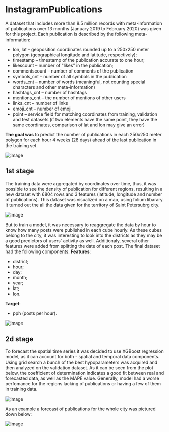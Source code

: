 # InstagramPublications
A dataset that includes more than 8.5 million records with meta-information of publications over 13 months (January 2019 to February 2020) was given for this project.
Each publication is described by the following meta-information:
- lon, lat – geoposition coordinates rounded up to a 250x250 meter polygon (geographical longitude and latitude, respectively);
- timestamp – timestamp of the publication accurate to one hour;
- likescount – number of "likes" in the publication;
- commentscount – number of comments of the publication
- symbols_cnt – number of all symbols in the publication
- words_cnt – number of words (meaningful, not counting special characters and other meta-information)
- hashtags_cnt – number of hashtags 
- mentions_cnt – the number of mentions of other users
- links_cnt – number of links
- emoji_cnt – number of emoji.
- point – service field for matching coordinates from training, validation and test datasets (if two elements have the same point, they have the same coordinates, comparison of lat and lon may give an error)

**The goal was** to predict the number of publications in each 250x250 meter polygon for each hour 4 weeks (28 days) ahead of the last publication in the training set.

![image](https://github.com/alexxxroz/InstagramPublications/assets/107231688/2248258e-133d-4dfb-9cf2-2d507b07a0b0)

## 1st stage
The training data were aggregated by coordinates over time, thus, it was possible to see the density of publication for different regions, resulting in a new dataset with 6804 rows and 3 features (latitude, longitude and number of publications). This dataset was visualized on a map, using folium libarary. It turned out the all the data given for the territory of Saint Petersubrg city.

![image](https://github.com/alexxxroz/InstagramPublications/assets/107231688/1b5dedf1-556a-43bf-acb2-a72ad074af38)


But to train a model, it was necessary to reaggregate the data by hour to know how many posts were published in each cube hourly. As these cubes belong to the city, it was interesting to look into the districts as they may be a good predictors of users' activity as well. Additionaly, several other features were added from splitting the date of each post. The final dataset had the following components:
**Features**:
- district;
- hour;
- day;
- month;
- year;
- lat;
- lon.
  
**Target**:
- pph (posts per hour).
  
![image](https://github.com/alexxxroz/InstagramPublications/assets/107231688/ed8b34f8-a4ba-4139-ac22-822e575574dc)

## 2d stage
To forecast the spatial time series it was decided to use XGBoost regression model, as it can account for both - spatial and temporal data components. Using grid search a bunch of the best hypoparameters was acquired and then analyzed on the validation dataset. As it can be seen from the plot below, the coefficient of determination indicates a good fit between real and forecasted data, as well as the MAPE value. Generally, model had a worse perfomance for the regions lacking of publications or having a few of them in training data.

![image](https://github.com/alexxxroz/InstagramPublications/assets/107231688/34a1274d-ae93-42c0-8e80-a4a060afaa2d)

As an example a forecast of publications for the whole city was pictured down below:

![image](https://github.com/alexxxroz/InstagramPublications/assets/107231688/4ba6647a-335d-4fae-a112-15b7613a82a9)

